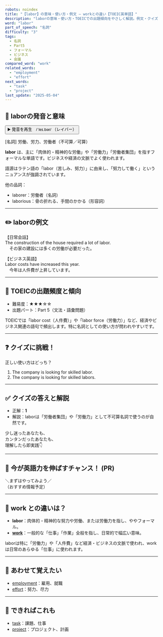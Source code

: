 ```yaml
---
robots: noindex
title: "【labor】の意味・使い方・例文 ― workとの違い【TOEIC英単語】"
description: "laborの意味・使い方・TOEICでの出題傾向をやさしく解説。例文・クイズ付きでworkとの違いもわかりやすく学べます。"
word: "labor"
part_of_speech: "名詞"
difficulty: "3"
tags:
  - 名詞
  - Part5
  - フォーマル
  - ビジネス
  - 会議
compared_word: "work"
related_words:
  - "employment"
  - "effort"
next_words:
  - "task"
  - "project"
last_update: "2025-05-04"
---
```


## 🔰 laborの発音と意味

<button class="play-audio" onclick="playTTS('labor')">
  <span class="play-audio-main">
    ▶️ 発音を再生　/ˈleɪ.bər/
  </span>
  <span class="play-audio-sub">
    （レイバー）
  </span>
</button>

[名詞] 労働、労力、労働者（不可算／可算）

**labor** は、主に「肉体的・精神的な労働」や「労働力」「労働者集団」を指すフォーマルな単語です。ビジネスや経済の文脈でよく使われます。

語源はラテン語の「labor（苦しみ、努力）」に由来し、「努力して働く」というニュアンスが強調されています。

他の品詞：  
- laborer：労働者（名詞）
- laborious：骨の折れる、手間のかかる（形容詞）

---

## ✏️ laborの例文

【日常会話】  
The construction of the house required a lot of labor.  
　その家の建設には多くの労働が必要だった。

【ビジネス英語】  
Labor costs have increased this year.  
　今年は人件費が上昇しています。

---

## 🎯 TOEICの出題頻度と傾向

- 難易度：★★★☆☆
- 出題パート：Part 5（文法・語彙問題）

TOEICでは「labor cost（人件費）」や「labor force（労働力）」など、経済やビジネス関連の語句で頻出します。特に名詞としての使い方が問われやすいです。

---

## ❓ クイズに挑戦！

正しい使い方はどっち？

1. The company is looking for skilled labor.  
2. The company is looking for skilled labors.

---

## ✅ クイズの答えと解説

- 正解：**1**
- 解説：laborは「労働者集団」や「労働力」として不可算名詞で使うのが自然です。

少し迷ったあなたも、  
カンタンだったあなたも、  
理解したら即実践👇️

---

## 🚀 今が英語力を伸ばすチャンス！ (PR)

<div class="info-center">
＼まずはやってみよう／<br>  
（おすすめ情報予定）
</div>

---

## 🤔  work との違いは？

- **labor**：肉体的・精神的な努力や労働、または労働力を指し、ややフォーマル。
- **[work](/word/work/)**：一般的な「仕事」「作業」全般を指し、日常的で幅広い意味。

laborは特に「労働力」や「人件費」など経済・ビジネスの文脈で使われ、workは日常のあらゆる「仕事」に使われます。

---

## 🧩 あわせて覚えたい

- [employment](/word/employment/)：雇用、就職
- [effort](/word/effort/)：努力、尽力

---

## 📖 できればこれも

- [task](/word/task/)：課題、仕事
- [project](/word/project/)：プロジェクト、計画

<!-- cvid: aid23_bid08 -->
